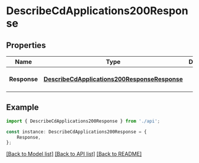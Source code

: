 # DescribeCdApplications200Response


## Properties

Name | Type | Description | Notes
------------ | ------------- | ------------- | -------------
**Response** | [**DescribeCdApplications200ResponseResponse**](DescribeCdApplications200ResponseResponse.md) |  | [optional] [default to undefined]

## Example

```typescript
import { DescribeCdApplications200Response } from './api';

const instance: DescribeCdApplications200Response = {
    Response,
};
```

[[Back to Model list]](../README.md#documentation-for-models) [[Back to API list]](../README.md#documentation-for-api-endpoints) [[Back to README]](../README.md)

